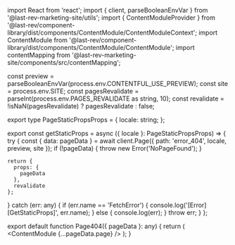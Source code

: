 import React from 'react';
import { client, parseBooleanEnvVar } from '@last-rev-marketing-site/utils';
import { ContentModuleProvider } from '@last-rev/component-library/dist/components/ContentModule/ContentModuleContext';
import ContentModule from '@last-rev/component-library/dist/components/ContentModule/ContentModule';
import contentMapping from '@last-rev-marketing-site/components/src/contentMapping';

const preview = parseBooleanEnvVar(process.env.CONTENTFUL_USE_PREVIEW);
const site = process.env.SITE;
const pagesRevalidate = parseInt(process.env.PAGES_REVALIDATE as string, 10);
const revalidate = !isNaN(pagesRevalidate) ? pagesRevalidate : false;

export type PageStaticPropsProps = {
  locale: string;
};

export const getStaticProps = async ({ locale }: PageStaticPropsProps) => {
  try {
    const { data: pageData } = await client.Page({ path: 'error_404', locale, preview, site });
    if (!pageData) {
      throw new Error('NoPageFound');
    }

    return {
      props: {
        pageData
      },
      revalidate
    };
  } catch (err: any) {
    if (err.name == 'FetchError') {
      console.log('[Error][GetStaticProps]', err.name);
    } else {
      console.log(err);
    }
    throw err;
  }
};

export default function Page404({ pageData }: any) {
  return (
    <ContentModuleProvider contentMapping={contentMapping}>
      <ContentModule {...pageData.page} />
    </ContentModuleProvider>
  );
}
